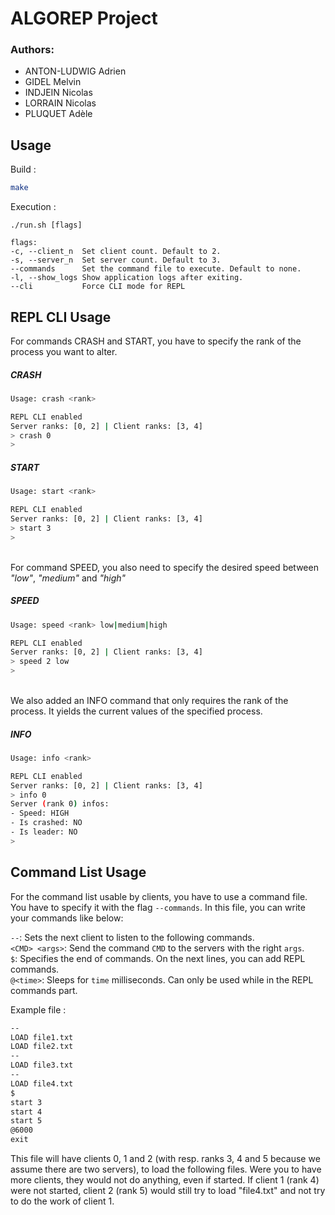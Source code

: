 # ALGOREP Project

### Authors:
 - ANTON-LUDWIG Adrien
 - GIDEL Melvin
 - INDJEIN Nicolas
 - LORRAIN Nicolas
 - PLUQUET Adèle

## Usage

Build : 
```sh
make
```

Execution :

```
./run.sh [flags]

flags:
-c, --client_n  Set client count. Default to 2.
-s, --server_n  Set server count. Default to 3.
--commands      Set the command file to execute. Default to none.
-l, --show_logs Show application logs after exiting.
--cli           Force CLI mode for REPL
```

## REPL CLI Usage

For commands CRASH and START, you have to specify the rank of the process you want to alter.

##### CRASH 
```sh
Usage: crash <rank>
```
```sh
REPL CLI enabled
Server ranks: [0, 2] | Client ranks: [3, 4]
> crash 0
>
```
##### START
```sh
Usage: start <rank>
```
```sh
REPL CLI enabled
Server ranks: [0, 2] | Client ranks: [3, 4]
> start 3
>
```
\
For command SPEED, you also need to specify the desired speed between *"low"*, *"medium"* and *"high"*
##### SPEED 
```sh
Usage: speed <rank> low|medium|high
```
```sh
REPL CLI enabled
Server ranks: [0, 2] | Client ranks: [3, 4]
> speed 2 low
>
```
\
We also added an INFO command that only requires the rank of the process. It yields the current values of the specified process.
##### INFO
```sh
Usage: info <rank>
```
```sh
REPL CLI enabled
Server ranks: [0, 2] | Client ranks: [3, 4]
> info 0
Server (rank 0) infos:
- Speed: HIGH
- Is crashed: NO
- Is leader: NO
> 
```

## Command List Usage

For the command list usable by clients, you have to use a command file. You have to specify it with the flag ```--commands```.
In this file, you can write your commands like below:

```--```: Sets the next client to listen to the following commands.\
```<CMD> <args>```: Send the command ```CMD``` to the servers with the right ```args```.\
```$```: Specifies the end of commands. On the next lines, you can add REPL commands.\
```@<time>```: Sleeps for ```time``` milliseconds. Can only be used while in the REPL commands part.

Example file :
```txt
--
LOAD file1.txt
LOAD file2.txt
--
LOAD file3.txt
--
LOAD file4.txt
$
start 3
start 4
start 5
@6000
exit
```

This file will have clients 0, 1 and 2 (with resp. ranks 3, 4 and 5 because we assume there are two servers), to load the following files. Were you to have more clients, they would not do anything, even if started.
If client 1 (rank 4) were not started, client 2 (rank 5) would still try to load "file4.txt" and not try to do the work of client 1.
